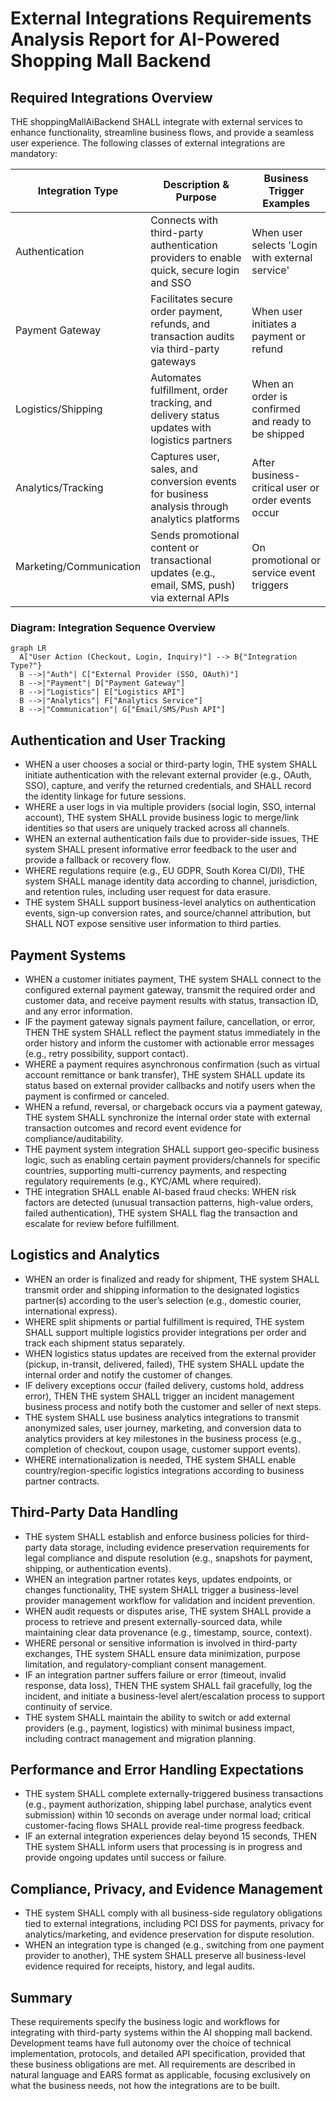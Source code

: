 # External Integrations Requirements Analysis Report for AI-Powered Shopping Mall Backend

## Required Integrations Overview
THE shoppingMallAiBackend SHALL integrate with external services to enhance functionality, streamline business flows, and provide a seamless user experience. The following classes of external integrations are mandatory:

| Integration Type       | Description & Purpose                                                                       | Business Trigger Examples                           |
|------------------------|--------------------------------------------------------------------------------------------|-----------------------------------------------------|
| Authentication         | Connects with third-party authentication providers to enable quick, secure login and SSO    | When user selects 'Login with external service'     |
| Payment Gateway        | Facilitates secure order payment, refunds, and transaction audits via third-party gateways   | When user initiates a payment or refund             |
| Logistics/Shipping     | Automates fulfillment, order tracking, and delivery status updates with logistics partners   | When an order is confirmed and ready to be shipped  |
| Analytics/Tracking     | Captures user, sales, and conversion events for business analysis through analytics platforms| After business-critical user or order events occur  |
| Marketing/Communication| Sends promotional content or transactional updates (e.g., email, SMS, push) via external APIs| On promotional or service event triggers           |

### Diagram: Integration Sequence Overview
```mermaid
graph LR
  A["User Action (Checkout, Login, Inquiry)"] --> B{"Integration Type?"}
  B -->|"Auth"| C["External Provider (SSO, OAuth)"]
  B -->|"Payment"| D["Payment Gateway"]
  B -->|"Logistics"| E["Logistics API"]
  B -->|"Analytics"| F["Analytics Service"]
  B -->|"Communication"| G["Email/SMS/Push API"]
```

## Authentication and User Tracking
- WHEN a user chooses a social or third-party login, THE system SHALL initiate authentication with the relevant external provider (e.g., OAuth, SSO), capture, and verify the returned credentials, and SHALL record the identity linkage for future sessions.
- WHERE a user logs in via multiple providers (social login, SSO, internal account), THE system SHALL provide business logic to merge/link identities so that users are uniquely tracked across all channels.
- WHEN an external authentication fails due to provider-side issues, THE system SHALL present informative error feedback to the user and provide a fallback or recovery flow.
- WHERE regulations require (e.g., EU GDPR, South Korea CI/DI), THE system SHALL manage identity data according to channel, jurisdiction, and retention rules, including user request for data erasure.
- THE system SHALL support business-level analytics on authentication events, sign-up conversion rates, and source/channel attribution, but SHALL NOT expose sensitive user information to third parties.

## Payment Systems
- WHEN a customer initiates payment, THE system SHALL connect to the configured external payment gateway, transmit the required order and customer data, and receive payment results with status, transaction ID, and any error information.
- IF the payment gateway signals payment failure, cancellation, or error, THEN THE system SHALL reflect the payment status immediately in the order history and inform the customer with actionable error messages (e.g., retry possibility, support contact).
- WHERE a payment requires asynchronous confirmation (such as virtual account remittance or bank transfer), THE system SHALL update its status based on external provider callbacks and notify users when the payment is confirmed or canceled.
- WHEN a refund, reversal, or chargeback occurs via a payment gateway, THE system SHALL synchronize the internal order state with external transaction outcomes and record event evidence for compliance/auditability.
- THE payment system integration SHALL support geo-specific business logic, such as enabling certain payment providers/channels for specific countries, supporting multi-currency payments, and respecting regulatory requirements (e.g., KYC/AML where required).
- THE integration SHALL enable AI-based fraud checks: WHEN risk factors are detected (unusual transaction patterns, high-value orders, failed authentication), THE system SHALL flag the transaction and escalate for review before fulfillment.

## Logistics and Analytics
- WHEN an order is finalized and ready for shipment, THE system SHALL transmit order and shipping information to the designated logistics partner(s) according to the user’s selection (e.g., domestic courier, international express).
- WHERE split shipments or partial fulfillment is required, THE system SHALL support multiple logistics provider integrations per order and track each shipment status separately.
- WHEN logistics status updates are received from the external provider (pickup, in-transit, delivered, failed), THE system SHALL update the internal order and notify the customer of changes.
- IF delivery exceptions occur (failed delivery, customs hold, address error), THEN THE system SHALL trigger an incident management business process and notify both the customer and seller of next steps.
- THE system SHALL use business analytics integrations to transmit anonymized sales, user journey, marketing, and conversion data to analytics providers at key milestones in the business process (e.g., completion of checkout, coupon usage, customer support events).
- WHERE internationalization is needed, THE system SHALL enable country/region-specific logistics integrations according to business partner contracts.

## Third-Party Data Handling
- THE system SHALL establish and enforce business policies for third-party data storage, including evidence preservation requirements for legal compliance and dispute resolution (e.g., snapshots for payment, shipping, or authentication events).
- WHEN an integration partner rotates keys, updates endpoints, or changes functionality, THE system SHALL trigger a business-level provider management workflow for validation and incident prevention.
- WHEN audit requests or disputes arise, THE system SHALL provide a process to retrieve and present externally-sourced data, while maintaining clear data provenance (e.g., timestamp, source, context).
- WHERE personal or sensitive information is involved in third-party exchanges, THE system SHALL ensure data minimization, purpose limitation, and regulatory-compliant consent management.
- IF an integration partner suffers failure or error (timeout, invalid response, data loss), THEN THE system SHALL fail gracefully, log the incident, and initiate a business-level alert/escalation process to support continuity of service.
- THE system SHALL maintain the ability to switch or add external providers (e.g., payment, logistics) with minimal business impact, including contract management and migration planning.

## Performance and Error Handling Expectations
- THE system SHALL complete externally-triggered business transactions (e.g., payment authorization, shipping label purchase, analytics event submission) within 10 seconds on average under normal load; critical customer-facing flows SHALL provide real-time progress feedback.
- IF an external integration experiences delay beyond 15 seconds, THEN THE system SHALL inform users that processing is in progress and provide ongoing updates until success or failure.

## Compliance, Privacy, and Evidence Management
- THE system SHALL comply with all business-side regulatory obligations tied to external integrations, including PCI DSS for payments, privacy for analytics/marketing, and evidence preservation for dispute resolution.
- WHEN an integration type is changed (e.g., switching from one payment provider to another), THE system SHALL preserve all business-level evidence required for receipts, history, and legal audits.

## Summary
These requirements specify the business logic and workflows for integrating with third-party systems within the AI shopping mall backend. Development teams have full autonomy over the choice of technical implementation, protocols, and detailed API specification, provided that these business obligations are met. All requirements are described in natural language and EARS format as applicable, focusing exclusively on what the business needs, not how the integrations are to be built.